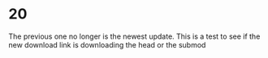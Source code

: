 # 20
The previous one no longer is the newest update. This is a test to see if the new download link is downloading the head or the submod
